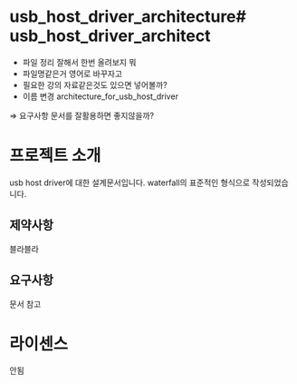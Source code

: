 # usb_host_driver_architecture# usb_host_driver_architect

- 파일 정리 잘해서 한번 올려보지 뭐
- 파일명같은거 영어로 바꾸자고
- 필요한 강의 자료같은것도 있으면 넣어볼까?
- 이름 변경 architecture_for_usb_host_driver

⇒ 요구사항 문서를 잘활용하면 좋지않을까?

# 프로젝트 소개

usb host driver에 대한 설계문서입니다. waterfall의 표준적인 형식으로 작성되었습니다.

## 제약사항

블라블라

## 요구사항

문서 참고

# 라이센스

안됨
